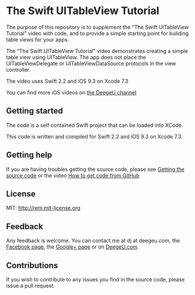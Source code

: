 # The Swift UITableView Tutorial

The purpose of this repository is to supplement the "The Swift UITableView Tutorial" video with code, and to provide a simple starting point for building table views for your apps.

The “The Swift UITableView Tutorial” video demonstrates creating a simple table view using UITableView. The app does not place the UITableViewDelegate or UITableViewDataSource protocols in the view controller.

The video uses Swift 2.2 and iOS 9.3 on Xcode 7.3

You can find more iOS videos on [the DeegeU channel](http://www.deegeu.com/subscribe)

## Getting started

The code is a self contained Swift project that can be loaded into XCode.

This code is written and compiled for Swift 2.2 and iOS 9.3 on Xcode 7.3.

## Getting help

If you are having troubles getting the source code, please see [Getting the source code](http://www.deegeu.com/getting-the-source-code/) or the video [How to get code from GitHub](http://www.deegeu.com/videos/how-to-get-code-from-github/)  

## License

MIT: http://rem.mit-license.org

## Feedback

Any feedback is welcome. You can contact me at dj at deegeu.com, the [Facebook page](https://www.facebook.com/deegeu.programming.tutorials), the [Google+ page](https://plus.google.com/+Deegeu-programming-tutorials/posts) or on [DeegeU.com](http://www.deegeu.com).

## Contributions

If you wish to contribute to any issues you find in the source code, please issue a pull request.
